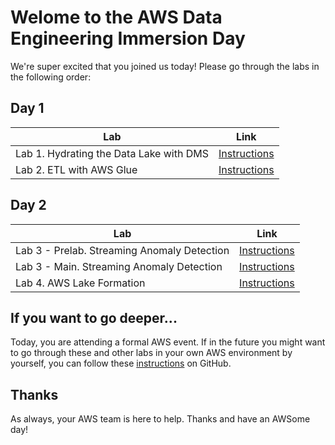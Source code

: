 # Welome to the AWS Data Engineering Immersion Day

We're super excited that you joined us today! Please go through the labs in the following order:

## Day 1
| Lab  | Link |
| ------------- | ------------- |
| Lab 1. Hydrating the Data Lake with DMS | [Instructions](pdf/Lab%201.%20Hydrating%20the%20Data%20Lake%20with%20DMS.pdf)  |
| Lab 2. ETL with AWS Glue  | [Instructions](pdf/Lab%202.%20ETL%20with%20AWS%20Glue.pdf) | 

## Day 2

| Lab  | Link |
| ------------- | ------------- |
| Lab 3 - Prelab. Streaming Anomaly Detection  | [Instructions](pdf/Lab%203%20-%20Prelab.%20Streaming%20Anomaly%20Detection.pdf) |
| Lab 3 - Main. Streaming Anomaly Detection  | [Instructions](pdf/Lab%203%20-%20Main.%20Streaming%20Anomaly%20Detection.pdf) |
| Lab 4. AWS Lake Formation  | [Instructions](pdf/Lab%204.%20AWS%20Lake%20Formation.pdf) |


## If you want to go deeper...
Today, you are attending a formal AWS event. If in the future you might want to go through these and other labs in your own AWS environment by yourself, you can follow these [instructions](https://github.com/aws-samples/data-engineering-for-aws-immersion-day) on GitHub.


## Thanks
As always, your AWS team is here to help. Thanks and have an AWSome day!